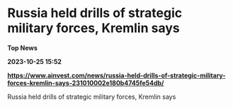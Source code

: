 # Russia held drills of strategic military forces, Kremlin says
**Top News**

**2023-10-25 15:52**

**https://www.ainvest.com/news/russia-held-drills-of-strategic-military-forces-kremlin-says-231010002e180b4745fe54db/**

Russia held drills of strategic military forces, Kremlin says